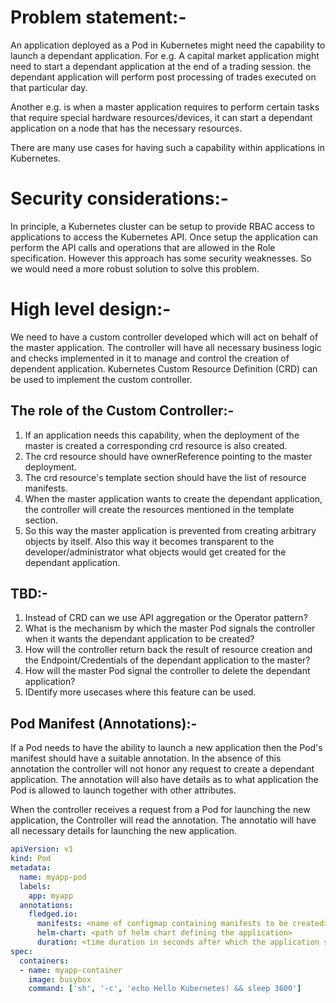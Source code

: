 # Problem statement:-

An application deployed as a Pod in Kubernetes might need the capability to launch a dependant application. For e.g. A capital market application
might need to start a dependant application at the end of a trading session. the dependant application will perform post processing of
trades executed on that particular day.

Another e.g. is when a master application requires to perform certain tasks that require special hardware resources/devices, it can start a 
dependant application on a node that has the necessary resources.

There are many use cases for having such a capability within applications in Kubernetes.

# Security considerations:-

In principle, a Kubernetes cluster can be setup to provide RBAC access to applications to access the Kubernetes API. Once setup the application
can perform the API calls and operations that are allowed in the Role specification. However this approach has some security weaknesses. So
we would need a more robust solution to solve this problem.

# High level design:-

We need to have a custom controller developed which will act on behalf of the master application. The controller will have all necessary
business logic and checks implemented in it to manage and control the creation of dependent application. Kubernetes Custom Resource Definition
(CRD) can be used to implement the custom controller.

## The role of the Custom Controller:-

1. If an application needs this capability, when the deployment of the master is created a corresponding crd resource is also created.
2. The crd resource should have ownerReference pointing to the master deployment.
3. The crd resource's template section should have the list of resource manifests.
4. When the master application wants to create the dependant application, the controller will create the resources mentioned in the template section.
5. So this way the master application is prevented from creating arbitrary objects by itself. Also this way it becomes transparent to the
developer/administrator what objects would get created for the dependant application.

## TBD:-

1. Instead of CRD can we use API aggregation or the Operator pattern?
2. What is the mechanism by which the master Pod signals the controller when it wants the dependant application to be created?
3. How will the controller return back the result of resource creation and the Endpoint/Credentials of the dependant application to 
the master?
4. How will the master Pod signal the controller to delete the dependant application?
5. IDentify more usecases where this feature can be used.

## Pod Manifest (Annotations):-

If a Pod needs to have the ability to launch a new application then the Pod's manifest should have a suitable annotation. In the absence
of this annotation the controller will not honor any request to create a dependant application. The annotation will also have details as
to what application the Pod is allowed to launch together with other attributes.

When the controller receives a request from a Pod for launching the new application, the Controller will read the annotation. The annotatio
will have all necessary details for launching the new application.

```yaml
apiVersion: v1
kind: Pod
metadata:
  name: myapp-pod
  labels:
    app: myapp
  annotations:
    fledged.io: 
	  manifests: <name of configmap containing manifests to be created>
	  helm-chart: <path of helm chart defining the application>
	  duration: <time duration in seconds after which the application should be deleted>
spec:
  containers:
  - name: myapp-container
    image: busybox
    command: ['sh', '-c', 'echo Hello Kubernetes! && sleep 3600']
```
